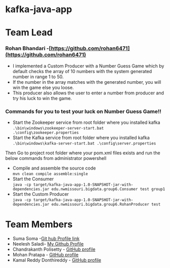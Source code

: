 # kafka-java-app

# Team Lead
### Rohan Bhandari -[https://github.com/rohan6471](https://github.com/rohan6471)
* I implemented a Custom Producer with a Number Guess Game which by default checks the array of 10 numbers with the system generated number in range 1 to 50.  
* If the number in the array matches with the generated number, you will win the game else you loose.   
* This producer also allows the user to enter a number from producer and try his luck to win the game.

### Commands for you to test your luck on Number Guess Game!! 

- Start the Zookeeper service from root folder where you installed kafka    
``` .\bin\windows\zookeeper-server-start.bat .\config\zookeeper.properties ```   
- Start the Kafka service from root folder where you installed kafka  
``` .\bin\windows\kafka-server-start.bat .\config\server.properties ```  

Then Go to project root folder where your pom.xml files exists and run the below commands from administrator powershell    

- Compile and assemble the source code   
```mvn clean compile assemble:single ```  
- Start the Consumer     
```java -cp target/kafka-java-app-1.0-SNAPSHOT-jar-with-dependencies.jar edu.nwmissouri.bigdata.group6.Consumer test group1 ```  
- Start the Custom Producer     
```java -cp target/kafka-java-app-1.0-SNAPSHOT-jar-with-dependencies.jar edu.nwmissouri.bigdata.group6.RohanProducer test ```  



# Team Members

- Suma Soma -[Git hub Profile link](https://github.com/suma-gitrep)
- Neelesh Saladi- [My Github Profile](https://github.com/neeleshsaladi)
- Chandrakanth Polisetty - [GitHub profile](https://github.com/Chandupolisetty)
- Mohan Pratapa - [GitHub profile](https://github.com/mohanpratapa) 
- Kamal Reddy Donthireddy - [GitHub profile](https://github.com/Kamal4195) 
